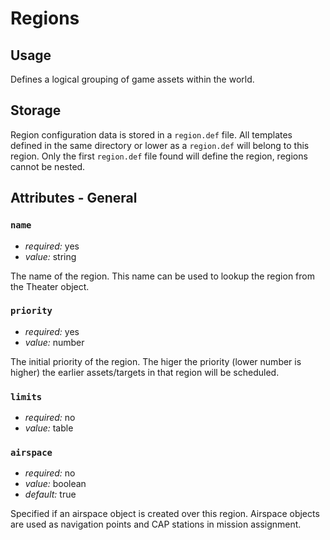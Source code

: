 # Regions

## Usage

Defines a logical grouping of game assets within the world.

## Storage

Region configuration data is stored in a `region.def` file. All templates
defined in the same directory or lower as a `region.def` will belong to
this region. Only the first `region.def` file found will define the region,
regions cannot be nested.

## Attributes - General

### `name`

 * _required:_ yes
 * _value:_ string

The name of the region. This name can be used to lookup the region from
the Theater object.

### `priority`

 * _required:_ yes
 * _value:_ number

The initial priority of the region. The higer the priority (lower number is
higher) the earlier assets/targets in that region will be scheduled.

### `limits`

 * _required:_ no
 * _value:_ table

### `airspace`

 * _required:_ no
 * _value:_ boolean
 * _default:_ true

Specified if an airspace object is created over this region. Airspace
objects are used as navigation points and CAP stations in mission assignment.
